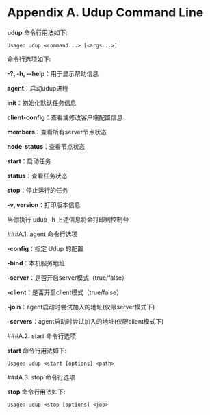 Appendix A. Udup Command Line
===================

**udup** 命令行用法如下:

	Usage: udup <command...> [<args...>]

命令行选项如下:

**-?, -h, --help**：用于显示帮助信息

**agent**：启动udup进程

**init**：初始化默认任务信息

**client-config**：查看或修改客户端配置信息

**members**：查看所有server节点状态

**node-status**：查看节点状态

**start**：启动任务

**status**：查看任务状态

**stop**：停止运行的任务

**-v, version**：打印版本信息

当你执行 udup -h 上述信息将会打印到控制台

###A.1. agent 命令行选项 

**-config**：指定 Udup 的配置

**-bind**：本机服务地址

**-server**：是否开启server模式（true/false）

**-client**：是否开启client模式（true/false）

**-join**：agent启动时尝试加入的地址(仅限server模式下)

**-servers**：agent启动时尝试加入的地址(仅限client模式下)

###A.2. start 命令行选项

**start** 命令行用法如下:

	Usage: udup <start [options] <path>


###A.3. stop 命令行选项

**stop** 命令行用法如下:

	Usage: udup <stop [options] <job>
